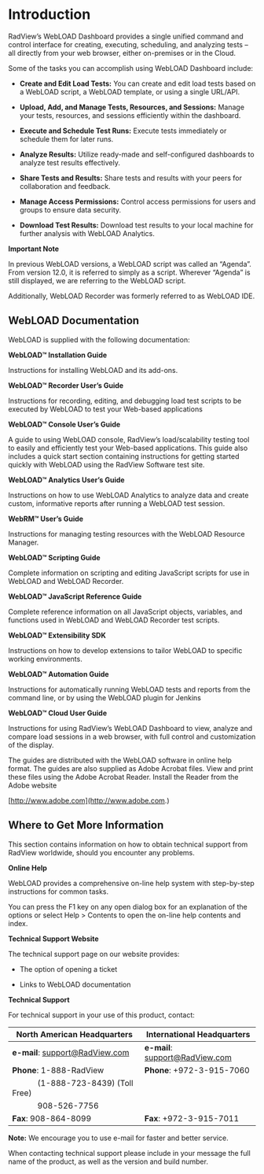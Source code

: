 # Introduction

RadView’s WebLOAD Dashboard provides a single unified command and control interface for creating, executing, scheduling, and analyzing tests – all directly from your web browser, either on-premises or in the Cloud.

Some of the tasks you can accomplish using WebLOAD Dashboard include:

- **Create and Edit Load Tests:** You can create and edit load tests based on a WebLOAD script, a WebLOAD template, or using a single URL/API.

- **Upload, Add, and Manage Tests, Resources, and Sessions:** Manage your tests, resources, and sessions efficiently within the dashboard.

- **Execute and Schedule Test Runs:** Execute tests immediately or schedule them for later runs.

- **Analyze Results:** Utilize ready-made and self-configured dashboards to analyze test results effectively.

- **Share Tests and Results:** Share tests and results with your peers for collaboration and feedback.

- **Manage Access Permissions:** Control access permissions for users and groups to ensure data security.

- **Download Test Results:** Download test results to your local machine for further analysis with WebLOAD Analytics.

**Important Note**

In previous WebLOAD versions, a WebLOAD script was called an “Agenda”. From version 12.0, it is referred to simply as a script. Wherever “Agenda” is still displayed, we are referring to the WebLOAD script.

Additionally, WebLOAD Recorder was formerly referred to as WebLOAD IDE.


## WebLOAD Documentation

WebLOAD is supplied with the following documentation:

**WebLOAD™ Installation Guide**

Instructions for installing WebLOAD and its add-ons.

**WebLOAD™ Recorder User’s Guide**

Instructions for recording, editing, and debugging load test scripts to be executed
by WebLOAD to test your Web-based applications

**WebLOAD™ Console User’s Guide**

A guide to using WebLOAD console, RadView’s load/scalability testing tool to
easily and efficiently test your Web-based applications. This guide also includes a
quick start section containing instructions for getting started quickly with
WebLOAD using the RadView Software test site.

**WebLOAD™ Analytics User’s Guide**

Instructions on how to use WebLOAD Analytics to analyze data and create
custom, informative reports after running a WebLOAD test session.

**WebRM™ User’s Guide**

Instructions for managing testing resources with the WebLOAD Resource
Manager.

**WebLOAD™ Scripting Guide**

Complete information on scripting and editing JavaScript scripts for use in
WebLOAD and WebLOAD Recorder.

**WebLOAD™ JavaScript Reference Guide**

Complete reference information on all JavaScript objects, variables, and functions
used in WebLOAD and WebLOAD Recorder test scripts.

**WebLOAD™ Extensibility SDK**

Instructions on how to develop extensions to tailor WebLOAD to specific working
environments.

**WebLOAD™ Automation Guide**

Instructions for automatically running WebLOAD tests and reports from the
command line, or by using the WebLOAD plugin for Jenkins

**WebLOAD™ Cloud User Guide**

Instructions for using RadView’s WebLOAD Dashboard to view, analyze and
compare load sessions in a web browser, with full control and customization of the
display.

The guides are distributed with the WebLOAD software in online help format. The
guides are also supplied as Adobe Acrobat files. View and print these files using the
Adobe Acrobat Reader. Install the Reader from the Adobe website

[http://www.adobe.com](http://www.adobe.com.)


## Where to Get More Information

This section contains information on how to obtain technical support from RadView
worldwide, should you encounter any problems.

**Online Help**

WebLOAD provides a comprehensive on-line help system with step-by-step
instructions for common tasks.

You can press the F1 key on any open dialog box for an explanation of the options or
select Help > Contents to open the on-line help contents and index.

**Technical Support Website**

The technical support page on our website provides:

- The option of opening a ticket

- Links to WebLOAD documentation

**Technical Support**

For technical support in your use of this product, contact:

| North American Headquarters                                                                          | International Headquarters      |
| ---------------------------------------------------------------------------------------------------- | ------------------------------- |
| **e-mail**: support@RadView.com                                                                      | **e-mail**: support@RadView.com |
| **Phone**: 1-888-RadView                                                                             | **Phone**: +972-3-915-7060      |
| &nbsp;&nbsp;&nbsp;&nbsp;&nbsp;&nbsp;&nbsp;&nbsp;&nbsp;&nbsp;&nbsp;&nbsp;(1-888-723-8439) (Toll Free) |                                 |
| &nbsp;&nbsp;&nbsp;&nbsp;&nbsp;&nbsp;&nbsp;&nbsp;&nbsp;&nbsp;&nbsp;&nbsp;908-526-7756                 |                                 |
| **Fax**: 908-864-8099                                                                                | **Fax**: +972-3-915-7011        |

**Note:** We encourage you to use e-mail for faster and better service.

When contacting technical support please include in your message the full name of the product, as well as the version and build number.